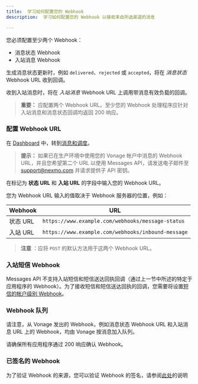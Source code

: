```yaml
---
title:  学习如何配置您的 Webhook
description:  学习如何配置您的 Webhook 以接收来自所选渠道的消息

---
```


您必须配置至少两个 Webhook：

* 消息状态 Webhook
* 入站消息 Webhook

生成消息状态更新时，例如 `delivered`、`rejected` 或 `accepted`，将在 *消息状态* Webhook URL 收到回调。

收到入站消息时，将在 *入站消息* Webhook URL 上调用带消息有效负载的回调。

> **重要：** 应配置两个 Webhook URL。至少您的 Webhook 处理程序应针对入站消息和消息状态回调均返回 200 响应。

### 配置 Webhook URL

在 [Dashboard](https://dashboard.nexmo.com) 中，转到[消息和调度](https://dashboard.nexmo.com/messages/create-application)。

> **提示：** 如果已在生产环境中使用您的 Vonage 帐户中消息的 Webhook URL，并且您希望第二个 URL 以使用 Messages API，请发送电子邮件至 [support@nexmo.com](mailto:support@nexmo.com) 并请求提供子 API 密钥。

在标记为 **状态 URL** 和 **入站 URL** 的字段中输入您的 Webhook URL。

您为 Webhook URL 输入的值取决于 Webhook 服务器的位置，例如：

| Webhook |                        URL                         |
|---------|----------------------------------------------------|
| 状态 URL  | `https://www.example.com/webhooks/message-status`  |
| 入站 URL  | `https://www.example.com/webhooks/inbound-message` |

> **注意** ：应将 `POST` 的默认方法用于这两个 Webhook URL。

### 入站短信 Webhook

Messages API 不支持入站短信和短信送达回执回调（通过上一节中所述的特定于应用程序的 Webhook）。为了接收短信和短信送达回执的回调，您需要将设置[短信的帐户级别 Webhook](https://dashboard.nexmo.com/settings)。

### Webhook 队列

请注意，从 Vonage 发出的 Webhook，例如消息状态 Webhook URL 和入站消息 URL 上的 Webhook，均由 Vonage 按消息加入队列。

请确保所有应用程序通过 200 响应确认 Webhook。

### 已签名的 Webhook

为了验证 Webhook 的来源，您可以验证 Webhook 的签名，请参阅[此处](https://developer.nexmo.com/messages/concepts/signed-webhooks)的说明

